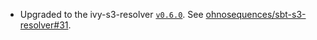 * Upgraded to the ivy-s3-resolver [`v0.6.0`](https://github.com/ohnosequences/ivy-s3-resolver/releases/tag/v0.6.0). See [ohnosequences/sbt-s3-resolver#31](https://github.com/ohnosequences/sbt-s3-resolver/issues/31).
